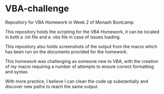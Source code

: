 # VBA-challenge
Repository for VBA Homework in Week 2 of Monash Bootcamp

This repository holds the scripting for the VBA Homework, it can be located in both a .txt file and a .vbs file in case of issues loading.

This repository also holds screenshots of the output from the macro which has been run on the documents provided for the homework.

This homework was challenging as someone new to VBA, with the creation of my macro requiring a number of attempts to ensure correct formatting and syntax.

With more practice, I believe I can clean the code up substantially and discover new paths to reach the same output.